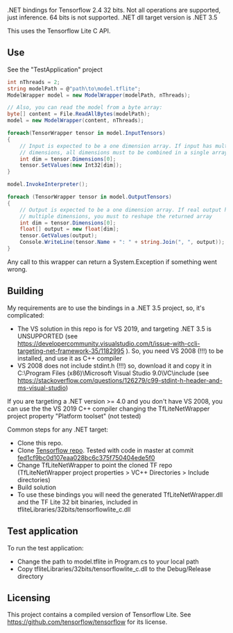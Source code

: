 
.NET bindings for Tensorflow 2.4 32 bits. Not all operations are supported, just inference. 
64 bits is not supported. .NET dll target version is .NET 3.5

This uses the Tensorflow Lite C API.

## Use
See the "TestApplication" project

```C#
int nThreads = 2;
string modelPath = @"path\to\model.tflite";
ModelWrapper model = new ModelWrapper(modelPath, nThreads);

// Also, you can read the model from a byte array:
byte[] content = File.ReadAllBytes(modelPath);
model = new ModelWrapper(content, nThreads);

foreach(TensorWrapper tensor in model.InputTensors)
{
	// Input is expected to be a one dimension array. If input has multiple
	// dimensions, all dimensions must to be combined in a single array
	int dim = tensor.Dimensions[0];
	tensor.SetValues(new Int32[dim]);
}

model.InvokeInterpreter();

foreach (TensorWrapper tensor in model.OutputTensors)
{
	// Output is expected to be a one dimension array. If real output has 
	// multiple dimensions, you must to reshape the returned array
	int dim = tensor.Dimensions[0];
	float[] output = new float[dim];
	tensor.GetValues(output);
	Console.WriteLine(tensor.Name + ": " + string.Join(", ", output));
}
```

Any call to this wrapper can return a System.Exception if something went wrong. 

## Building

My requirements are to use the bindings in a .NET 3.5 project, so, 
it's complicated:

* The VS solution in this repo is for VS 2019, and targeting .NET 3.5 is UNSUPPORTED (see 
  https://developercommunity.visualstudio.com/t/issue-with-ccli-targeting-net-framework-35/1182995
  ). So, you need VS 2008 (!!!) to be installed, and use it as C++ compiler
* VS 2008 does not include stdint.h (!!!) so, download it and copy it in 
  C:\Program Files (x86)\Microsoft Visual Studio 9.0\VC\include (see
  https://stackoverflow.com/questions/126279/c99-stdint-h-header-and-ms-visual-studio)

If you are targeting a .NET version >= 4.0 and you don't have VS 2008, you can use the
the VS 2019 C++ compiler changing the TfLiteNetWrapper project property "Platform toolset" (not tested)

Common steps for any .NET target:

* Clone this repo.
* Clone [Tensorflow repo](https://github.com/tensorflow/tensorflow). Tested with code in master at commit [fed1cf9bc0d107eaa028bc6c375f750404ede5f0](https://github.com/tensorflow/tensorflow/tree/fed1cf9bc0d107eaa028bc6c375f750404ede5f0)
* Change TfLiteNetWrapper to point the cloned TF repo (TfLiteNetWrapper project properties > VC++ Directories > Include directories)
* Build solution
* To use these bindings you will need the generated TfLiteNetWrapper.dll and the TF Lite 32 bit binaries, included in tfliteLibraries/32bits/tensorflowlite_c.dll

## Test application
To run the test application:
* Change the path to model.tflite in Program.cs to your local path
* Copy tfliteLibraries/32bits/tensorflowlite_c.dll to the Debug/Release directory

## Licensing
This project contains a compiled version of Tensorflow Lite. See https://github.com/tensorflow/tensorflow for its license.
